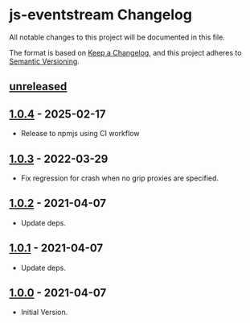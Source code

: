 # js-eventstream Changelog

All notable changes to this project will be documented in this file.

The format is based on [Keep a Changelog](https://keepachangelog.com/en/1.0.0/),
and this project adheres to [Semantic Versioning](https://semver.org/spec/v2.0.0.html).

## [unreleased]

## [1.0.4] - 2025-02-17

- Release to npmjs using CI workflow

## [1.0.3] - 2022-03-29

- Fix regression for crash when no grip proxies are specified.

## [1.0.2] - 2021-04-07

- Update deps.

## [1.0.1] - 2021-04-07

- Update deps.

## [1.0.0] - 2021-04-07

- Initial Version.

[unreleased]: https://github.com/fanout/js-serve-grip/compare/v1.0.4...HEAD
[1.0.4]: https://github.com/fanout/js-serve-grip/compare/1.0.3...1.0.4
[1.0.3]: https://github.com/fanout/js-serve-grip/compare/1.0.2...1.0.3
[1.0.2]: https://github.com/fanout/js-serve-grip/compare/1.0.1...1.0.3
[1.0.1]: https://github.com/fanout/js-serve-grip/compare/1.0.0...1.0.1
[1.0.0]: https://github.com/fanout/js-serve-grip/releases/tag/1.0.0
